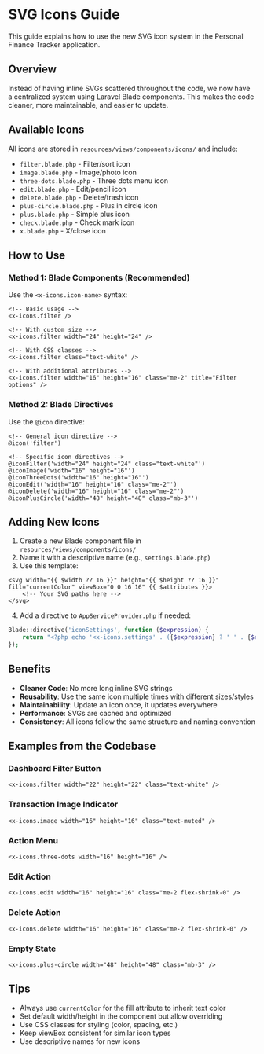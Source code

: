 # SVG Icons Guide

This guide explains how to use the new SVG icon system in the Personal Finance Tracker application.

## Overview

Instead of having inline SVGs scattered throughout the code, we now have a centralized system using Laravel Blade components. This makes the code cleaner, more maintainable, and easier to update.

## Available Icons

All icons are stored in `resources/views/components/icons/` and include:

-   `filter.blade.php` - Filter/sort icon
-   `image.blade.php` - Image/photo icon
-   `three-dots.blade.php` - Three dots menu icon
-   `edit.blade.php` - Edit/pencil icon
-   `delete.blade.php` - Delete/trash icon
-   `plus-circle.blade.php` - Plus in circle icon
-   `plus.blade.php` - Simple plus icon
-   `check.blade.php` - Check mark icon
-   `x.blade.php` - X/close icon

## How to Use

### Method 1: Blade Components (Recommended)

Use the `<x-icons.icon-name>` syntax:

```blade
<!-- Basic usage -->
<x-icons.filter />

<!-- With custom size -->
<x-icons.filter width="24" height="24" />

<!-- With CSS classes -->
<x-icons.filter class="text-white" />

<!-- With additional attributes -->
<x-icons.filter width="16" height="16" class="me-2" title="Filter options" />
```

### Method 2: Blade Directives

Use the `@icon` directive:

```blade
<!-- General icon directive -->
@icon('filter')

<!-- Specific icon directives -->
@iconFilter('width="24" height="24" class="text-white"')
@iconImage('width="16" height="16"')
@iconThreeDots('width="16" height="16"')
@iconEdit('width="16" height="16" class="me-2"')
@iconDelete('width="16" height="16" class="me-2"')
@iconPlusCircle('width="48" height="48" class="mb-3"')
```

## Adding New Icons

1. Create a new Blade component file in `resources/views/components/icons/`
2. Name it with a descriptive name (e.g., `settings.blade.php`)
3. Use this template:

```blade
<svg width="{{ $width ?? 16 }}" height="{{ $height ?? 16 }}" fill="currentColor" viewBox="0 0 16 16" {{ $attributes }}>
    <!-- Your SVG paths here -->
</svg>
```

4. Add a directive to `AppServiceProvider.php` if needed:

```php
Blade::directive('iconSettings', function ($expression) {
    return "<?php echo '<x-icons.settings' . ({$expression} ? ' ' . {$expression} : '') . ' />'; ?>";
});
```

## Benefits

-   **Cleaner Code**: No more long inline SVG strings
-   **Reusability**: Use the same icon multiple times with different sizes/styles
-   **Maintainability**: Update an icon once, it updates everywhere
-   **Performance**: SVGs are cached and optimized
-   **Consistency**: All icons follow the same structure and naming convention

## Examples from the Codebase

### Dashboard Filter Button

```blade
<x-icons.filter width="22" height="22" class="text-white" />
```

### Transaction Image Indicator

```blade
<x-icons.image width="16" height="16" class="text-muted" />
```

### Action Menu

```blade
<x-icons.three-dots width="16" height="16" />
```

### Edit Action

```blade
<x-icons.edit width="16" height="16" class="me-2 flex-shrink-0" />
```

### Delete Action

```blade
<x-icons.delete width="16" height="16" class="me-2 flex-shrink-0" />
```

### Empty State

```blade
<x-icons.plus-circle width="48" height="48" class="mb-3" />
```

## Tips

-   Always use `currentColor` for the fill attribute to inherit text color
-   Set default width/height in the component but allow overriding
-   Use CSS classes for styling (color, spacing, etc.)
-   Keep viewBox consistent for similar icon types
-   Use descriptive names for new icons
